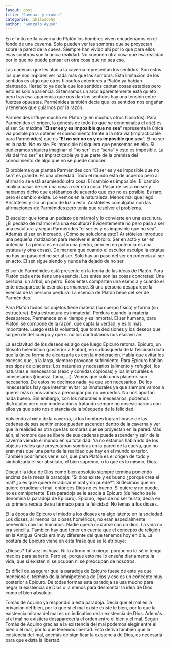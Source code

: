 ```yaml
---
layout: post
title: "Cavenas y dioses"
categories: philosophy
author: "Gonzalo Ayuso"
---
```


En el mito de la caverna de Platón los hombres viven encadenados en el fondo de una caverna. Solo pueden ver las sombras que se proyectan sobre la pared de la cueva. Siempre han vivido ahí por lo que para ellos esas sombras son la única realidad. No conocen otra cosa que esa realidad por lo que no puede pensar en otra cosa que no sea eso.

Las cadenas que les atan a la caverna representan los sentidos. Son estos los que nos impiden ver nada más que las sombras. Esta limitación de los sentidos es algo que otros filósofos anteriores a Platón ya habían planteado. Heráclito ya decía que los sentidos captan cosas estables pero esto es solo apariencia. Si tensamos un arco aparentemente está quieto pero tras esa apariencia que nos dan los sentidos hay una tensión entre fuerzas opuestas. Parménides también decía que los sentidos nos engañan y tenemos que guiarnos por la razón.

Parménides influye mucho en Platón (y en muchos otros filósofos). Para Parménides el origen, la génesis de todo (lo que se denominaba el arjé) es el ser. Su máxima “**El ser es y es imposible que no sea**” representa la única vía posible para obtener el conocimiento frente a la otra vía (impracticable para Parménides) que es “**El no ser no es y es imposible que sea**”. El no ser es la nada. No existe. Es imposible ni siquiera que pensemos en ello. Si pudiéramos siquiera imaginar el “no ser” ese “sería”  y esto es imposible. La vía del “no ser” es impracticable ya que parte de la premisa del conocimiento de algo que no se puede conocer. 

El problema que plantea Parménides con “El ser es y es imposible que no sea” es grande. Es una obviedad. Todo el mundo está de acuerdo pero al afirmarlo se está asumiendo otra cosa: El cambio es imposible. El cambio implica pasar de ser una cosa a ser otra cosa. Pasar de ser a no ser y habíamos dicho que estábamos de acuerdo que eso no es posible. Es raro, pero el cambio existe. Lo vemos en la naturaleza. Menos mal que llegó Aristóteles y dio un poco de luz a esto. Aristóteles comulgaba con las afirmaciones de Parménides pero tenía que resolver el problema. 

El escultor que toma un pedazo de mármol y lo convierte en una escultura. ¿El pedazo de mármol era una escultura? Evidentemente no pero pasa a ser una escultura y según Parménides “el ser es y es imposible que no sea”. Además el ser en increado. ¿Cómo se soluciona esto? Aristóteles introduce una pequeña matización para resolver el embrollo: Ser en acto y ser en potencia. La piedra es en acto una piedra, pero en en potencia es una estatua (y otra cosas). De manera que cuando el escultor esculpe la estatua no hay un paso del no ser al ser. Solo hay un paso del ser en potencia al ser en acto. El ser sigue siendo y nunca ha dejado de no ser.

El ser de Parménides está presente en la teoría de las ideas de Platón. Para Platón cada ente tiene una esencia. Los entes son las cosas concretas: Una persona, un árbol, un perro. Esos entes comparten una esencia y cuando el ente desaparece la esencia permanece. Si una persona desaparece la esencia de la persona perdura. La esencia de Platón bebe del ser de Parménides. 

Para Platón todos los objetos tiene materia (su cuerpo físico) y forma (su estructura). Esta estructura es inmaterial. Perdura cuando la materia desaparece. Permanece en el tiempo y es inmortal. El ser humano, para Platón, se compone de la razón, que capta la verdad, y es lo más importante. Luego está la voluntad, que toma decisiones y los deseos que surgen de del cuerpo y que si no los controlamos nos esclavizan.

La esclavitud de los deseos es algo que luego Epicuro retoma. Epicuro, un filósofo helenístico (posterior a Platón), en su búsqueda de la felicidad dicta que la única forma de alcanzarla es con la moderación. Había que evitar los excesos que, a la larga, siempre provocan sufrimiento. Para Epicuro habían tres tipos de placeres: Los naturales y necesarios (alimento y refugio), los naturales e innecesarios (sexo y comidas copiosas) y los innaturales e innecesarios (riqueza, fama, …). Vemos que solo unos placeres son necesarios. De estos no decimos nada, ya que son necesarios. De los innecesarios hay que intentar evitar los innaturales ya que siempre vamos a querer más o nos vamos a preocupar por no perderlos. No nos aportan nada bueno. Sin embargo, con los naturales e inecesarios, podemos disfrutalos pero con moderación y tratando sempre no obsesionarnos con ellos ya que esto nos distancia de la búsqueda de la felicidad.

Volviendo al mito de la caverna, si los hombres logran librase de las cadenas de sus sentimientos pueden ascender dentro de la caverna y ver que la realidad es otra que las sombras que se proyectan en la pared. Más aún, el hombre que se libere de sus cadenas puede ascender y salir de la caverna viendo el mundo en su totalidad. Ya no estamos hablando de los objetos reales que proyectaban sombras en la pared de la cueva, que no eran más que una parte de la realidad que hay en el mundo exterior. También podríamos ver el sol, que para Platón es el origen de todo y simbolizaría el ser absoluto, el bien supremo, o lo que es lo mismo, Dios.

Discutir la idea de Dios como bien absoluto siempre termina poniendo encima de la mesa la paradoja: “Si dios existe y es bueno ¿porqué crea el mal? ¿o es que quiere erradicar el mal y no puede?". Si decimos que no quiere erradicar el mal, entonces Dios no es bueno. Si quiere y no puede, no es omnipotente. Esta paradoja se le asocia a Epicuro (de hecho se le denomina la paradoja de Epicuro). Epicuro, lejos de no ser teísta, decía en su primera receta de su fármaco para la felicidad: No temas a los dioses. 

El la época de Epicuro el miedo a los dioses era algo latente en la sociedad. Los dioses, al menos los dioses homéricos, no eran especialmente benévolos con los humanos. Nadie quería cruzarse con un dios. La vida no era sencilla. También hay que tener en cuenta que el concepto de religión en la Antigua Grecia era muy diferente del que tenemos hoy en día. La postura de Epicuro viene en esta frase que se le atribuye: 

¿Dioses? Tal vez los haya. Ni lo afirmo ni lo niego, porque no lo sé ni tengo medios para saberlo. Pero sé, porque esto me lo enseña diariamente la vida, que si existen ni se ocupan ni se preocupan de nosotros.

Es difícil de asegurar que la paradoja de Epicuro fuese de este ya que menciona el término de la omnipotencia de Dios y eso es un concepto muy posterior a Epicuro. De todas formas esta paradoja se usa mucho para negar la existencia de Dios o la menos para desmontar la idea de Dios como el bien absoluto.

Tomás de Aquino ya respondió a esta paradoja. Decía que el mal es la privación del bien, por lo que si el mal existe existe le bien, por lo que la existencia misma del mal es un indicativo de la existencia de Dios. Además si el mal no existiera desaparecería el orden entre el bien y el mal. Según Tomás de Aquino gracias a la existencia del mal podemos elegir entre el bien o el mal, por lo que tenemos libertad. Esto deriva también que la existencia del mal, además de significar la existencia de Dios, es necesaria para que exista la libertad.
